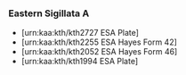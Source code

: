 ### Eastern Sigillata A
- [urn:kaa:kth/kth2727 ESA Plate]
- [urn:kaa:kth/kth2255 ESA Hayes Form 42]
- [urn:kaa:kth/kth2052 ESA Hayes Form 46]
- [urn:kaa:kth/kth1994 ESA Plate]
